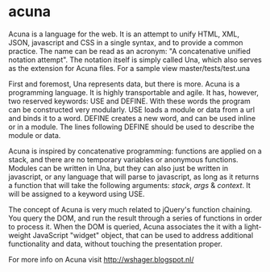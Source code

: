 acuna
=====
Acuna is a language for the web. It is an attempt to unify HTML, XML, JSON, javascript and CSS in a single syntax, and to provide a common practice. The name can be read as an acronym: "A concatenative unified notation attempt". The notation itself is simply called Una, which also serves as the extension for Acuna files. For a sample view master/tests/test.una


First and foremost, Una represents data, but there is more. Acuna is a programming language. It is highly transportable and agile. It has, however, two reserved keywords: USE and DEFINE. With these words the program can be constructed very modularly. USE loads a module or data from a url and binds it to a word. DEFINE creates a new word, and can be used inline or in a module. The lines following DEFINE should be used to describe the module or data.

Acuna is inspired by concatenative programming: functions are applied on a stack, and there are no temporary variables or anonymous functions. Modules can be written in Una, but they can also just be written in javascript, or any language that will parse to javascript, as long as it returns a function that will take the following arguments: *stack*, *args* & *context*. It will be assigned to a keyword using USE.

The concept of Acuna is very much related to jQuery's function chaining. You query the DOM, and run the result through a series of functions in order to process it. When the DOM is queried, Acuna associates the it with a light-weight JavaScript "widget" object, that can be used to address additional functionality and data, without touching the presentation proper.

For more info on Acuna visit http://wshager.blogspot.nl/
